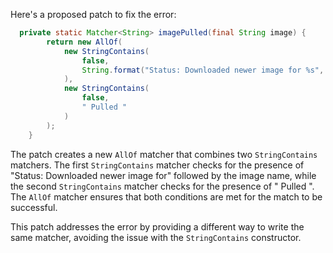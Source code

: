 Here's a proposed patch to fix the error:
```java
  private static Matcher<String> imagePulled(final String image) {
        return new AllOf(
            new StringContains(
                false,
                String.format("Status: Downloaded newer image for %s", image)
            ),
            new StringContains(
                false,
                " Pulled "
            )
        );
    }
```
The patch creates a new `AllOf` matcher that combines two `StringContains` matchers. The first `StringContains` matcher checks for the presence of "Status: Downloaded newer image for" followed by the image name, while the second `StringContains` matcher checks for the presence of " Pulled ". The `AllOf` matcher ensures that both conditions are met for the match to be successful.

This patch addresses the error by providing a different way to write the same matcher, avoiding the issue with the `StringContains` constructor.